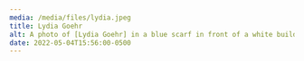 ```yaml
---
media: /media/files/lydia.jpeg
title: Lydia Goehr
alt: A photo of [Lydia Goehr] in a blue scarf in front of a white building.
date: 2022-05-04T15:56:00-0500
---
```

